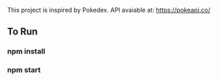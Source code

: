 This project is inspired by Pokedex. API avaiable at: https://pokeapi.co/

## To Run

### npm install

### npm start
